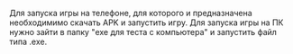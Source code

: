 Для запуска игры на телефоне, для которого и предназначена необходимимо скачать APK и запустить игру.
Для запуска игры на ПК нужно зайти в папку "exe для теста с компьютера" и запустить файл типа .exe.
